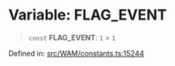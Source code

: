 # Variable: FLAG\_EVENT

> `const` **FLAG\_EVENT**: `1` = `1`

Defined in: [src/WAM/constants.ts:15244](https://github.com/Fokusdotid/bail/blob/8b525f9ebcc20cb9acd0f880b6ad58976e38b117/src/WAM/constants.ts#L15244)
